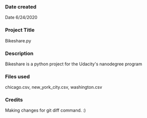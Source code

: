 ### Date created
Date 6/24/2020

### Project Title
Bikeshare.py

### Description
Bikeshare is a python project for the Udacity's nanodegree program

### Files used
chicago.csv, new_york_city.csv, washington.csv

### Credits
Making changes for git diff command. :)
